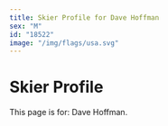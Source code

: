 ```yaml
---
title: Skier Profile for Dave Hoffman
sex: "M"
id: "18522"
image: "/img/flags/usa.svg" 
---
```


# Skier Profile

This page is for: Dave Hoffman.
    